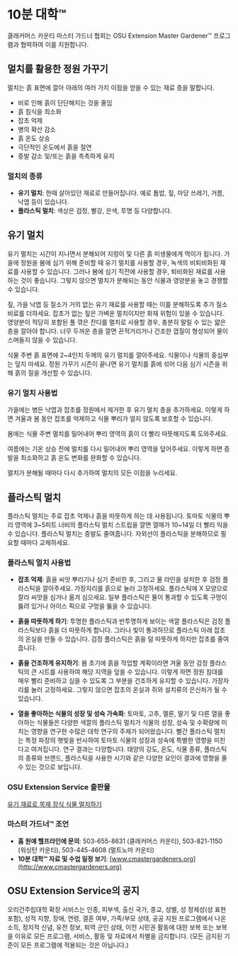 # 10분 대학™

클래커머스 카운티 마스터 가드너 협회는 OSU Extension Master Gardener™ 프로그램과 협력하여 이를 지원합니다.

## 멀치를 활용한 정원 가꾸기

멀치는 흙 표면에 깔아 아래의 여러 가지 이점을 얻을 수 있는 재료 층을 말합니다.

- 비로 인해 흙이 단단해지는 것을 줄임
- 흙 침식을 최소화
- 잡초 억제
- 병의 확산 감소
- 흙 온도 상승
- 극단적인 온도에서 흙을 절연
- 증발 감소 및/또는 흙을 촉촉하게 유지

### 멀치의 종류

- **유기 멀치**: 한때 살아있던 재료로 만들어집니다. 예로 톱밥, 짚, 마당 쓰레기, 거름, 낙엽 등이 있습니다.
- **플라스틱 멀치**: 색상은 검정, 빨강, 은색, 투명 등 다양합니다.

## 유기 멀치

유기 멀치는 시간이 지나면서 분해되어 지렁이 및 다른 흙 미생물에게 먹이가 됩니다. 가을에 정원을 봄에 심기 위해 준비할 때 유기 멀치를 사용할 경우, 녹색의 비퇴비화된 재료를 사용할 수 있습니다. 그러나 봄에 심기 직전에 사용할 경우, 퇴비화된 재료를 사용하는 것이 좋습니다. 그렇지 않으면 멀치가 분해되는 동안 식물과 영양분을 놓고 경쟁할 수 있습니다.

짚, 가을 낙엽 등 질소가 거의 없는 유기 재료를 사용할 때는 이를 분해하도록 추가 질소 비료를 더하세요. 잡초가 없는 짚은 가벼운 멀치이지만 화재 위험이 있을 수 있습니다. 영양분이 적당히 포함된 풀 깎은 잔디를 멀치로 사용할 경우, 충분히 말릴 수 있는 얇은 층을 깔아야 합니다. 너무 두꺼운 층을 깔면 끈적거리거나 건조한 껍질이 형성되어 물이 스며들지 않을 수 있습니다.

식물 주변 흙 표면에 2~4인치 두께의 유기 멀치를 깔아주세요. 식물이나 식물의 중심부는 덮지 마세요. 정원 가꾸기 시즌이 끝나면 유기 멀치를 흙에 섞어 다음 심기 시즌을 위해 흙의 질을 개선할 수 있습니다.

### 유기 멀치 사용법

가을에는 병든 낙엽과 잡초를 정원에서 제거한 후 유기 멀치 층을 추가하세요. 이렇게 하면 겨울과 봄 동안 잡초를 억제하고 식물 뿌리가 얼지 않도록 보호할 수 있습니다.

봄에는 식물 주변 멀치를 밀어내어 뿌리 영역의 흙이 더 빨리 따뜻해지도록 도와주세요.

여름에는 기온 상승 전에 멀치를 다시 밀어내어 뿌리 영역을 덮어주세요. 이렇게 하면 증발을 최소화하고 흙 온도 변화를 완화할 수 있습니다.

멀치가 분해될 때마다 다시 추가하여 멀치의 모든 이점을 누리세요.

## 플라스틱 멀치

플라스틱 멀치는 주로 잡초 억제나 흙을 따뜻하게 하는 데 사용됩니다. 토마토 식물의 뿌리 영역에 3~5피트 너비의 플라스틱 멀치 스트립을 깔면 열매가 10~14일 더 빨리 익을 수 있습니다. 플라스틱 멀치는 증발도 줄여줍니다. 자외선이 플라스틱을 분해하므로 필요할 때마다 교체하세요.

### 플라스틱 멀치 사용법

- **잡초 억제**: 흙을 씨앗 뿌리기나 심기 준비한 후, 그리고 물 라인을 설치한 후 검정 플라스틱을 깔아주세요. 가장자리를 흙으로 눌러 고정하세요. 플라스틱에 X 모양으로 잘라 씨앗을 심거나 옮겨 심으세요. 일부 플라스틱은 물이 통과할 수 있도록 구멍이 뚫려 있거나 아이스 픽으로 구멍을 뚫을 수 있습니다.

- **흙을 따뜻하게 하기**: 투명한 플라스틱과 반투명하게 보이는 색깔 플라스틱은 검정 플라스틱보다 흙을 더 따뜻하게 합니다. 그러나 빛이 통과하므로 플라스틱 아래 잡초의 온실을 만들 수 있습니다. 검정 플라스틱은 흙을 덜 따뜻하게 하지만 잡초를 줄여줍니다.

- **흙을 건조하게 유지하기**: 봄 초기에 흙을 작업할 계획이라면 겨울 동안 검정 플라스틱의 큰 시트를 사용하여 해당 지역을 덮을 수 있습니다. 이렇게 하면 정원 침대를 매우 빨리 준비하고 심을 수 있도록 그 부분을 건조하게 유지할 수 있습니다. 가장자리를 눌러 고정하세요. 그렇지 않으면 잡초의 온실과 쥐와 설치류의 은신처가 될 수 있습니다.

- **열을 좋아하는 식물의 성장 및 성숙 가속화**: 토마토, 고추, 멜론, 딸기 및 다른 열을 좋아하는 식물들은 다양한 색깔의 플라스틱 멀치가 식물의 성장, 성숙 및 수확량에 미치는 영향을 연구한 수많은 대학 연구의 주제가 되어왔습니다. 빨간 플라스틱 멀치는 특정 파장의 햇빛을 반사하여 토마토 식물의 성장과 성숙에 특별한 영향을 미친다고 여겨집니다. 연구 결과는 다양합니다. 태양의 강도, 온도, 식물 종류, 플라스틱의 종류와 브랜드, 플라스틱을 사용한 시기와 같은 다양한 요인이 결과에 영향을 줄 수 있는 것으로 보입니다.

### OSU Extension Service 출판물

[유기 재료로 목재 장식 식물 멀치하기](https://catalog.extension.oregonstate.edu/ec1629)

### 마스터 가드너™ 조언

- **홈 원예 헬프라인에 문의**: 503-655-8631 (클래커머스 카운티), 503-821-1150 (워싱턴 카운티), 503-445-4608 (멀트노마 카운티)
- **10분 대학™ 자료 및 수업 일정 보기**: [www.cmastergardeners.org](http://www.cmastergardeners.org)

## OSU Extension Service의 공지

오리건주립대학 확장 서비스는 인종, 피부색, 출신 국가, 종교, 성별, 성 정체성(성 표현 포함), 성적 지향, 장애, 연령, 결혼 여부, 가족/부모 상태, 공공 지원 프로그램에서 나온 소득, 정치적 신념, 유전 정보, 퇴역 군인 상태, 이전 시민권 활동에 대한 보복 또는 보복을 이유로 모든 프로그램, 서비스, 활동 및 자료에서 차별을 금지합니다. (모든 금지된 기준이 모든 프로그램에 적용되는 것은 아닙니다.)